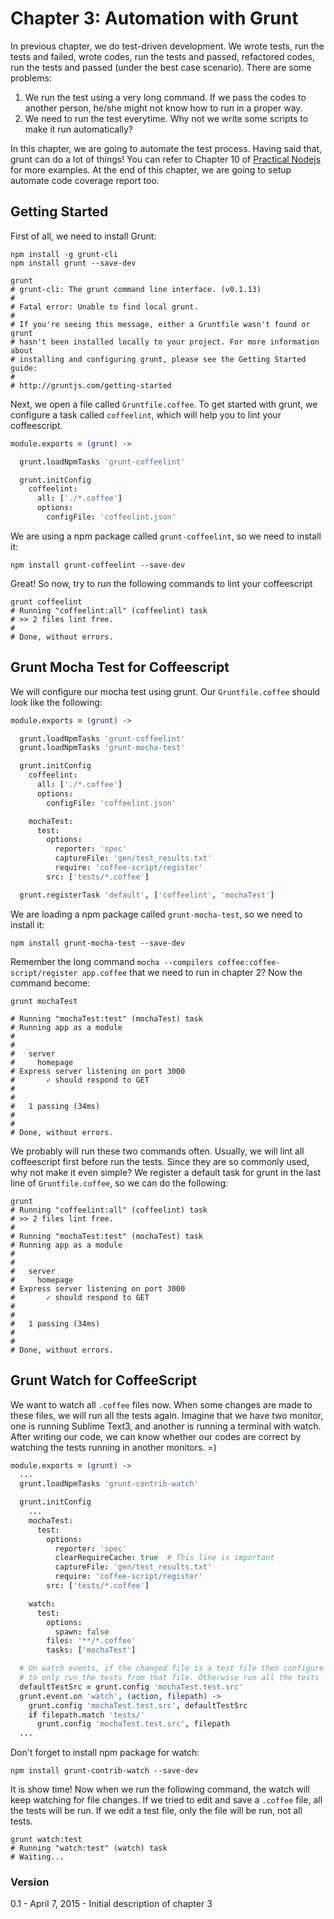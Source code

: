 Chapter 3: Automation with Grunt
================================

In previous chapter, we do test-driven development. We wrote tests, run the tests and failed, wrote codes, run the tests and passed, refactored codes, run the tests and passed (under the best case scenario). There are some problems:

1. We run the test using a very long command. If we pass the codes to another person, he/she might not know how to run in a proper way. 
2. We need to run the test everytime. Why not we write some scripts to make it run automatically? 

In this chapter, we are going to automate the test process. Having said that, grunt can do a lot of things! You can refer to Chapter 10 of [Practical Nodejs](https://github.com/azat-co/practicalnode) for more examples. At the end of this chapter, we are going to setup automate code coverage report too. 


## Getting Started

First of all, we need to install Grunt:

```Shell
npm install -g grunt-cli
npm install grunt --save-dev

grunt
# grunt-cli: The grunt command line interface. (v0.1.13)
# 
# Fatal error: Unable to find local grunt.
# 
# If you're seeing this message, either a Gruntfile wasn't found or grunt
# hasn't been installed locally to your project. For more information about
# installing and configuring grunt, please see the Getting Started guide:
#
# http://gruntjs.com/getting-started
```

Next, we open a file called `Gruntfile.coffee`. To get started with grunt, we configure a task called `coffeelint`, which will help you to lint your coffeescript.

```CoffeeScript
module.exports = (grunt) ->

  grunt.loadNpmTasks 'grunt-coffeelint'

  grunt.initConfig
    coffeelint:
      all: ['./*.coffee']
      options:
        configFile: 'coffeelint.json'
```

We are using a npm package called `grunt-coffeelint`, so we need to install it:

```Shell
npm install grunt-coffeelint --save-dev
```

Great! So now, try to run the following commands to lint your coffeescript

```Shell
grunt coffeelint
# Running "coffeelint:all" (coffeelint) task
# >> 2 files lint free.
# 
# Done, without errors.
```

## Grunt Mocha Test for Coffeescript

We will configure our mocha test using grunt. Our `Gruntfile.coffee` should look like the following:

```CoffeeScript
module.exports = (grunt) ->

  grunt.loadNpmTasks 'grunt-coffeelint'
  grunt.loadNpmTasks 'grunt-mocha-test'

  grunt.initConfig
    coffeelint:
      all: ['./*.coffee']
      options:
        configFile: 'coffeelint.json'

    mochaTest:
      test:
        options:
          reporter: 'spec'
          captureFile: 'gen/test_results.txt'
          require: 'coffee-script/register'
        src: ['tests/*.coffee']

  grunt.registerTask 'default', ['coffeelint', 'mochaTest']
```

We are loading a npm package called `grunt-mocha-test`, so we need to install it:

```Shell
npm install grunt-mocha-test --save-dev
```

Remember the long command `mocha --compilers coffee:coffee-script/register app.coffee` that we need to run in chapter 2? Now the command become:

```Shell
grunt mochaTest

# Running "mochaTest:test" (mochaTest) task
# Running app as a module
#
#
#   server
#     homepage
# Express server listening on port 3000
#       ✓ should respond to GET
#
#
#   1 passing (34ms)
#
#
# Done, without errors.
```

We probably will run these two commands often. Usually, we will lint all coffeescript first before run the tests. Since they are so commonly used, why not make it even simple? We register a default task for grunt in the last line of `Gruntfile.coffee`, so we can do the following:

```Shell
grunt
# Running "coffeelint:all" (coffeelint) task
# >> 2 files lint free.
# 
# Running "mochaTest:test" (mochaTest) task
# Running app as a module
# 
# 
#   server
#     homepage
# Express server listening on port 3000
#       ✓ should respond to GET
# 
# 
#   1 passing (34ms)
# 
# 
# Done, without errors.
````
## Grunt Watch for CoffeeScript

We want to watch all `.coffee` files now. When some changes are made to these files, we will run all the tests again. Imagine that we have two monitor, one is running Sublime Text3, and another is running a terminal with watch. After writing our code, we can know whether our codes are correct by watching the tests running in another monitors. =)

```CoffeeScript
module.exports = (grunt) ->
  ...
  grunt.loadNpmTasks 'grunt-contrib-watch'

  grunt.initConfig
    ...
    mochaTest:
      test:
        options:
          reporter: 'spec'
          clearRequireCache: true  # This line is important
          captureFile: 'gen/test_results.txt'
          require: 'coffee-script/register'
        src: ['tests/*.coffee']

    watch:
      test:
        options:
          spawn: false
        files: '**/*.coffee'
        tasks: ['mochaTest']

  # On watch events, if the changed file is a test file then configure mochaTest
  # to only run the tests from that file. Otherwise run all the tests
  defaultTestSrc = grunt.config 'mochaTest.test.src'
  grunt.event.on 'watch', (action, filepath) ->
    grunt.config 'mochaTest.test.src', defaultTestSrc
    if filepath.match 'tests/'
      grunt.config 'mochaTest.test.src', filepath
  ...
```

Don't forget to install npm package for watch:

```Shell
npm install grunt-contrib-watch --save-dev
```

It is show time! Now when we run the following command, the watch will keep watching for file changes. If we tried to edit and save a `.coffee` file, all the tests will be run. If we edit a test file, only the file will be run, not all tests.

```Shell
grunt watch:test
# Running "watch:test" (watch) task
# Waiting...
```

### Version

0.1 - April 7, 2015 - Initial description of chapter 3

